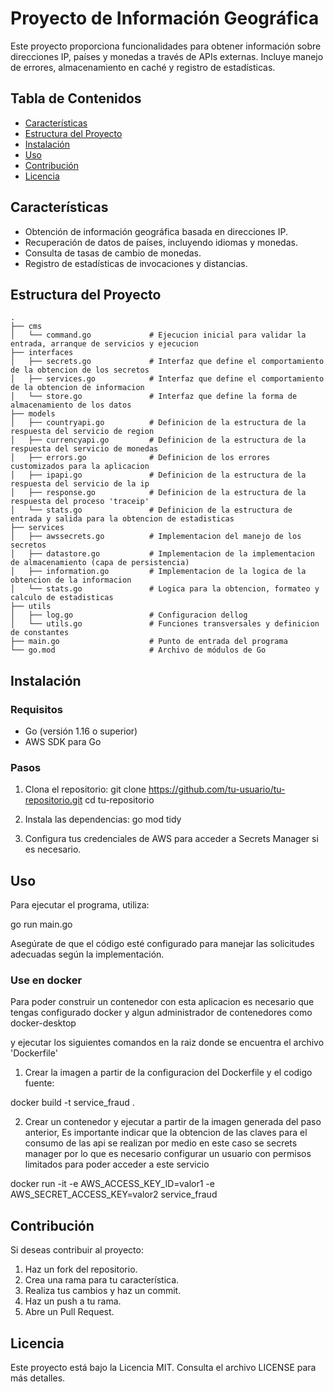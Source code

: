 # Proyecto de Información Geográfica

Este proyecto proporciona funcionalidades para obtener información sobre direcciones IP, países y monedas a través de APIs externas. Incluye manejo de errores, almacenamiento en caché y registro de estadísticas.

## Tabla de Contenidos

- [Características](#características)
- [Estructura del Proyecto](#estructura-del-proyecto)
- [Instalación](#instalación)
- [Uso](#uso)
- [Contribución](#contribución)
- [Licencia](#licencia)

## Características

- Obtención de información geográfica basada en direcciones IP.
- Recuperación de datos de países, incluyendo idiomas y monedas.
- Consulta de tasas de cambio de monedas.
- Registro de estadísticas de invocaciones y distancias.


## Estructura del Proyecto


```
.
├── cms
│   └── command.go             # Ejecucion inicial para validar la entrada, arranque de servicios y ejecucion
├── interfaces
│   ├── secrets.go             # Interfaz que define el comportamiento de la obtencion de los secretos
│   ├── services.go            # Interfaz que define el comportamiento de la obtencion de informacion
│   └── store.go               # Interfaz que define la forma de almacenamiento de los datos
├── models
│   ├── countryapi.go          # Definicion de la estructura de la respuesta del servicio de region
│   ├── currencyapi.go         # Definicion de la estructura de la respuesta del servicio de monedas
│   ├── errors.go              # Definicion de los errores customizados para la aplicacion
│   ├── ipapi.go               # Definicion de la estructura de la respuesta del servicio de la ip
│   ├── response.go            # Definicion de la estructura de la respuesta del proceso 'traceip'
│   └── stats.go               # Definicion de la estructura de entrada y salida para la obtencion de estadisticas
├── services
│   ├── awssecrets.go          # Implementacion del manejo de los secretos
│   ├── datastore.go           # Implementacion de la implementacion de almacenamiento (capa de persistencia)
│   ├── information.go         # Implementacion de la logica de la obtencion de la informacion
│   └── stats.go               # Logica para la obtencion, formateo y calculo de estadisticas
├── utils
│   ├── log.go                 # Configuracion dellog
│   └── utils.go               # Funciones transversales y definicion de constantes
├── main.go                    # Punto de entrada del programa
└── go.mod                     # Archivo de módulos de Go
```


## Instalación

### Requisitos

- Go (versión 1.16 o superior)
- AWS SDK para Go

### Pasos

1. Clona el repositorio:
   git clone https://github.com/tu-usuario/tu-repositorio.git
   cd tu-repositorio

2. Instala las dependencias:
   go mod tidy

3. Configura tus credenciales de AWS para acceder a Secrets Manager si es necesario.

## Uso

Para ejecutar el programa, utiliza:

go run main.go

Asegúrate de que el código esté configurado para manejar las solicitudes adecuadas según la implementación.

### Use en docker

Para poder construir un contenedor con esta aplicacion es necesario que tengas configurado docker
y algun administrador de contenedores como docker-desktop

y ejecutar los siguientes comandos en la raiz donde se encuentra el archivo 'Dockerfile'

1. Crear la imagen a partir de la configuracion del Dockerfile y el codigo fuente:
 
docker build -t service_fraud .  

2. Crear un contenedor y ejecutar a partir de la imagen generada del paso anterior, Es importante indicar que la obtencion de las claves para el consumo de las api se realizan por medio en este caso se secrets manager por lo que es necesario configurar un usuario con permisos limitados para poder acceder a este servicio

docker run -it -e AWS_ACCESS_KEY_ID=valor1 -e AWS_SECRET_ACCESS_KEY=valor2 service_fraud

## Contribución

Si deseas contribuir al proyecto:

1. Haz un fork del repositorio.
2. Crea una rama para tu característica.
3. Realiza tus cambios y haz un commit.
4. Haz un push a tu rama.
5. Abre un Pull Request.

## Licencia

Este proyecto está bajo la Licencia MIT. Consulta el archivo LICENSE para más detalles.

